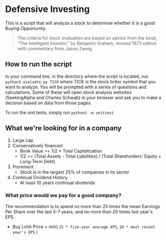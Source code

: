 # Defensive Investing
This is a script that will analyze a stock to determine whether it is a good Buying Opportunity. 

> The criteria for stock evaluation are based on advice from the book, "The Intelligent Investor," by Benjamin Graham, revised 1973 edition with commentary from Jason Zweig.

## How to run the script
In your command line, in the directory where the script is located, run `python3 evaluate.py TICK` where TICK is the stock ticker symbol that you want to analyze. You will be prompted with a series of questions and calculations. Some of these will open stock analysis websites (SeekingAlpha and Charles Schwab) in your browser and ask you to make a decision based on data from those pages.

To run the unit tests, simply run `python3 -m unittest`.

## What we're looking for in a company
1. Large cap
2. Conservatively financed
    - Book Value >= 1/2 * Total Capitalization
    - 1/2 <= (Total Assets - Total Liabilities) / (Total Shareholders' Equity + Long-Term Debt)
4. Prominent 
    - Stock is in the largest 25% of companies in its sector
5. Continual Dividend History
    - At least 10 years continual dividends

### What price would we pay for a good company?
The recommendation is to spend no more than 25 times the mean Earnings Per Share over the last 5-7 years, and no more than 20 times last year's EPS. 
    
- Buy Limit Price = min( `25 * five-year average EPS`, `20 * most recent year's EPS` )
